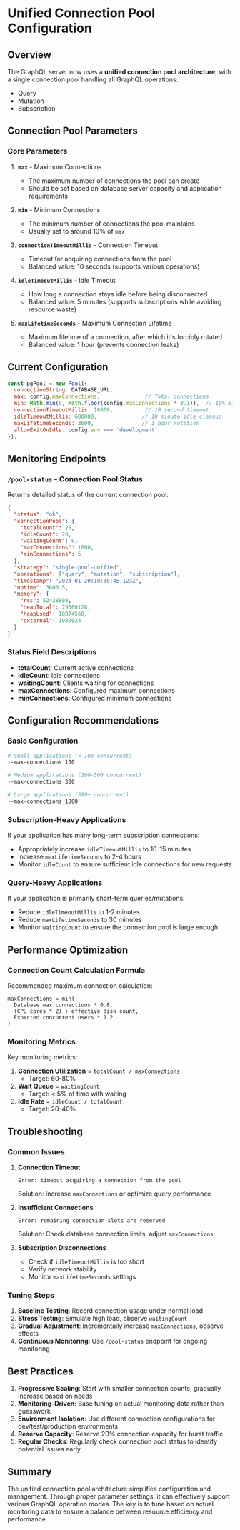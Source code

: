 # Unified Connection Pool Configuration

## Overview

The GraphQL server now uses a **unified connection pool architecture**, with a single connection pool handling all GraphQL operations:
- Query
- Mutation  
- Subscription

## Connection Pool Parameters

### Core Parameters

1. **`max`** - Maximum Connections
   - The maximum number of connections the pool can create
   - Should be set based on database server capacity and application requirements

2. **`min`** - Minimum Connections
   - The minimum number of connections the pool maintains
   - Usually set to around 10% of `max`

3. **`connectionTimeoutMillis`** - Connection Timeout
   - Timeout for acquiring connections from the pool
   - Balanced value: 10 seconds (supports various operations)

4. **`idleTimeoutMillis`** - Idle Timeout
   - How long a connection stays idle before being disconnected
   - Balanced value: 5 minutes (supports subscriptions while avoiding resource waste)

5. **`maxLifetimeSeconds`** - Maximum Connection Lifetime
   - Maximum lifetime of a connection, after which it's forcibly rotated
   - Balanced value: 1 hour (prevents connection leaks)

## Current Configuration

```javascript
const pgPool = new Pool({
  connectionString: DATABASE_URL,
  max: config.maxConnections,              // Total connections
  min: Math.min(5, Math.floor(config.maxConnections * 0.1)),  // 10% minimum connections
  connectionTimeoutMillis: 10000,          // 10 second timeout
  idleTimeoutMillis: 600000,              // 10 minute idle cleanup
  maxLifetimeSeconds: 3600,               // 1 hour rotation
  allowExitOnIdle: config.env === 'development'
});
```

## Monitoring Endpoints

### `/pool-status` - Connection Pool Status

Returns detailed status of the current connection pool:

```json
{
  "status": "ok",
  "connectionPool": {
    "totalCount": 25,
    "idleCount": 20,
    "waitingCount": 0,
    "maxConnections": 1000,
    "minConnections": 5
  },
  "strategy": "single-pool-unified",
  "operations": ["query", "mutation", "subscription"],
  "timestamp": "2024-01-20T10:30:45.123Z",
  "uptime": 3600.5,
  "memory": {
    "rss": 52428800,
    "heapTotal": 29360128,
    "heapUsed": 18874568,
    "external": 1089024
  }
}
```

### Status Field Descriptions

- **totalCount**: Current active connections
- **idleCount**: Idle connections  
- **waitingCount**: Clients waiting for connections
- **maxConnections**: Configured maximum connections
- **minConnections**: Configured minimum connections

## Configuration Recommendations

### Basic Configuration
```bash
# Small applications (< 100 concurrent)
--max-connections 100

# Medium applications (100-500 concurrent)  
--max-connections 300

# Large applications (500+ concurrent)
--max-connections 1000
```

### Subscription-Heavy Applications
If your application has many long-term subscription connections:
- Appropriately increase `idleTimeoutMillis` to 10-15 minutes
- Increase `maxLifetimeSeconds` to 2-4 hours
- Monitor `idleCount` to ensure sufficient idle connections for new requests

### Query-Heavy Applications
If your application is primarily short-term queries/mutations:
- Reduce `idleTimeoutMillis` to 1-2 minutes
- Reduce `maxLifetimeSeconds` to 30 minutes
- Monitor `waitingCount` to ensure the connection pool is large enough

## Performance Optimization

### Connection Count Calculation Formula

Recommended maximum connection calculation:
```
maxConnections = min(
  Database max connections * 0.8,
  (CPU cores * 2) + effective disk count,
  Expected concurrent users * 1.2
)
```

### Monitoring Metrics

Key monitoring metrics:
1. **Connection Utilization** = `totalCount / maxConnections`
   - Target: 60-80%
2. **Wait Queue** = `waitingCount`
   - Target: < 5% of time with waiting
3. **Idle Rate** = `idleCount / totalCount`
   - Target: 20-40%

## Troubleshooting

### Common Issues

1. **Connection Timeout**
   ```
   Error: timeout acquiring a connection from the pool
   ```
   Solution: Increase `maxConnections` or optimize query performance

2. **Insufficient Connections**
   ```
   Error: remaining connection slots are reserved
   ```
   Solution: Check database connection limits, adjust `maxConnections`

3. **Subscription Disconnections**
   - Check if `idleTimeoutMillis` is too short
   - Verify network stability
   - Monitor `maxLifetimeSeconds` settings

### Tuning Steps

1. **Baseline Testing**: Record connection usage under normal load
2. **Stress Testing**: Simulate high load, observe `waitingCount`
3. **Gradual Adjustment**: Incrementally increase `maxConnections`, observe effects
4. **Continuous Monitoring**: Use `/pool-status` endpoint for ongoing monitoring

## Best Practices

1. **Progressive Scaling**: Start with smaller connection counts, gradually increase based on needs
2. **Monitoring-Driven**: Base tuning on actual monitoring data rather than guesswork
3. **Environment Isolation**: Use different connection configurations for dev/test/production environments
4. **Reserve Capacity**: Reserve 20% connection capacity for burst traffic
5. **Regular Checks**: Regularly check connection pool status to identify potential issues early

## Summary

The unified connection pool architecture simplifies configuration and management. Through proper parameter settings, it can effectively support various GraphQL operation modes. The key is to tune based on actual monitoring data to ensure a balance between resource efficiency and performance. 